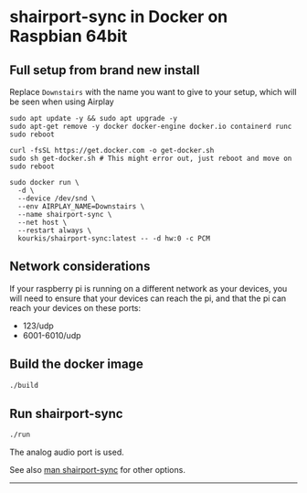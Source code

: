 # shairport-sync in Docker on Raspbian 64bit

## Full setup from brand new install

Replace `Downstairs` with the name you want to give to your setup, which will be seen when using Airplay

```
sudo apt update -y && sudo apt upgrade -y
sudo apt-get remove -y docker docker-engine docker.io containerd runc
sudo reboot

curl -fsSL https://get.docker.com -o get-docker.sh
sudo sh get-docker.sh # This might error out, just reboot and move on
sudo reboot

sudo docker run \
  -d \
  --device /dev/snd \
  --env AIRPLAY_NAME=Downstairs \
  --name shairport-sync \
  --net host \
  --restart always \
  kourkis/shairport-sync:latest -- -d hw:0 -c PCM 

```

## Network considerations

If your raspberry pi is running on a different network as your devices, you will need to ensure that your devices can reach the pi, and that the pi can reach your devices on these ports:
- 123/udp
- 6001-6010/udp


## Build the docker image
```bash
./build
```

## Run shairport-sync
```bash
./run
```

The analog audio port is used.

See also [man shairport-sync] for other options.

---

[man shairport-sync]: http://htmlpreview.github.io/?https://github.com/mikebrady/shairport-sync/blob/master/man/shairport-sync.html

